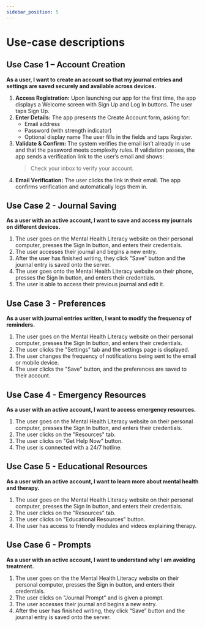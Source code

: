 ```yaml
---
sidebar_position: 5
---
```


# Use-case descriptions

## Use Case 1 – Account Creation

**As a user, I want to create an account so that my journal entries and settings are saved securely and available across devices.**

1. **Access Registration:** Upon launching our app for the first time, the app displays a Welcome screen with Sign Up and Log In buttons. The user taps Sign Up.
2. **Enter Details:** The app presents the Create Account form, asking for:
   - Email address
   - Password (with strength indicator)
   - Optional display name
   The user fills in the fields and taps Register.
3. **Validate & Confirm:** The system verifies the email isn’t already in use and that the password meets complexity rules. If validation passes, the app sends a verification link to the user’s email and shows:
   > Check your inbox to verify your account.
4. **Email Verification:** The user clicks the link in their email. The app confirms verification and automatically logs them in.

## Use Case 2 - Journal Saving

**As a user with an active account, I want to save and access my journals on different devices.**

1. The user goes on the Mental Health Literacy website on their personal computer, presses the Sign In button, and enters their credentials.
2. The user accesses their journal and begins a new entry.
3. After the user has finished writing, they click "Save" button and the journal entry is saved onto the server.
4. The user goes onto the Mental Health Literacy website on their phone, presses the Sign In button, and enters their credentials.
5. The user is able to access their previous journal and edit it.

## Use Case 3 - Preferences

**As a user with journal entries written, I want to modify the frequency of reminders.**

1. The user goes on the Mental Health Literacy website on their personal computer, presses the Sign In button, and enters their credentials.
2. The user clicks the "Settings" tab and the settings page is displayed.
3. The user changes the frequency of notifications being sent to the email or mobile device. 
4. The user clicks the "Save" button, and the preferences are saved to their account.

## Use Case 4 - Emergency Resources

**As a user with an active account, I want to access emergency resources.**

1. The user goes on the Mental Health Literacy website on their personal computer, presses the Sign In button, and enters their credentials.
2. The user clicks on the "Resources" tab.
3. The user clicks on "Get Help Now" button.
4. The user is connected with a 24/7 hotline.

## Use Case 5 - Educational Resources

**As a user with an active account, I want to learn more about mental health and therapy.** 

1. The user goes on the Mental Health Literacy website on their personal computer, presses the Sign In button, and enters their credentials.
2. The user clicks on the "Resources" tab.
3. The user clicks on "Educational Resources" button.
4. The user has access to friendly modules and videos explaining therapy.

## Use Case 6 - Prompts

**As a user with an active account, I want to understand why I am avoiding treatment.** 

1. The user goes on the the Mental Health Literacy website on their personal computer, presses the Sign in button, and enters their credentials.
2. The user clicks on "Journal Prompt" and is given a prompt.
3. The user accesses their journal and begins a new entry.
4. After the user has finished writing, they click “Save” button and the journal entry is saved onto the server. 
